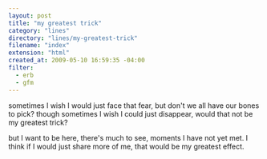 ```yaml
---
layout: post
title: "my greatest trick"
category: "lines"
directory: "lines/my-greatest-trick"
filename: "index"
extension: "html"
created_at: 2009-05-10 16:59:35 -04:00
filter:
  - erb
  - gfm
---
```


sometimes I wish I would just face that fear,
but don't we all have our bones to pick?
though sometimes I wish I could just disappear,
would that not be my greatest trick?

but I want to be here, there's much to see,
moments I have not yet met.
I think if I would just share more of me,
that would be my greatest effect.
